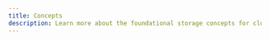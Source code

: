 ```yaml
---
title: Concepts
description: Learn more about the foundational storage concepts for cloud-based application and how they work with Amplify Framework.
---
```


<inline-fragment platform="js" src="~/lib/storage/fragments/common/overview.md"></inline-fragment>
<inline-fragment platform="ios" src="~/lib/storage/fragments/common/overview.md"></inline-fragment>
<inline-fragment platform="android" src="~/lib/storage/fragments/common/overview.md"></inline-fragment>
